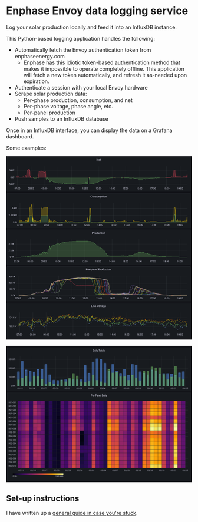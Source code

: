 Enphase Envoy data logging service
==================================

Log your solar production locally and feed it into an InfluxDB instance.

This Python-based logging application handles the following:
* Automatically fetch the Envoy authentication token from enphaseenergy.com
    * Enphase has this idiotic token-based authentication method that makes it
      impossible to operate completely offline. This application will fetch a
      new token automatically, and refresh it as-needed upon expiration.
* Authenticate a session with your local Envoy hardware
* Scrape solar production data:
    * Per-phase production, consumption, and net
    * Per-phase voltage, phase angle, etc.
    * Per-panel production
* Push samples to an InfluxDB database


Once in an InfluxDB interface, you can display the data on a Grafana dashboard.

Some examples:

![daily](docs/dashboard-live.png)

![daily](docs/dashboard-daily-totals.png)


## Set-up instructions

I have written up a [general guide in case you're stuck](docs/Setup-Instructions.md).
